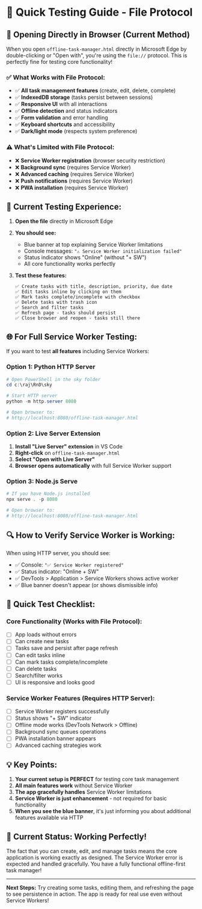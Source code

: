 # 🧪 Quick Testing Guide - File Protocol

## 📁 **Opening Directly in Browser (Current Method)**

When you open `offline-task-manager.html` directly in Microsoft Edge by double-clicking or "Open with", you're using the `file://` protocol. This is perfectly fine for testing core functionality!

### **✅ What Works with File Protocol:**
- ✅ **All task management features** (create, edit, delete, complete)
- ✅ **IndexedDB storage** (tasks persist between sessions)
- ✅ **Responsive UI** with all interactions
- ✅ **Offline detection** and status indicators
- ✅ **Form validation** and error handling
- ✅ **Keyboard shortcuts** and accessibility
- ✅ **Dark/light mode** (respects system preference)

### **⚠️ What's Limited with File Protocol:**
- ❌ **Service Worker registration** (browser security restriction)
- ❌ **Background sync** (requires Service Worker)
- ❌ **Advanced caching** (requires Service Worker)
- ❌ **Push notifications** (requires Service Worker)
- ❌ **PWA installation** (requires Service Worker)

## 🎯 **Current Testing Experience:**

1. **Open the file** directly in Microsoft Edge
2. **You should see:**
   - Blue banner at top explaining Service Worker limitations
   - Console messages: `"⚠️ Service Worker initialization failed"`
   - Status indicator shows "Online" (without "+ SW")
   - All core functionality works perfectly

3. **Test these features:**
   ```
   ✅ Create tasks with title, description, priority, due date
   ✅ Edit tasks inline by clicking on them
   ✅ Mark tasks complete/incomplete with checkbox
   ✅ Delete tasks with trash icon
   ✅ Search and filter tasks
   ✅ Refresh page - tasks should persist
   ✅ Close browser and reopen - tasks still there
   ```

## 🌐 **For Full Service Worker Testing:**

If you want to test **all features** including Service Workers:

### **Option 1: Python HTTP Server**
```powershell
# Open PowerShell in the sky folder
cd c:\raj\RnD\sky

# Start HTTP server
python -m http.server 8080

# Open browser to:
# http://localhost:8080/offline-task-manager.html
```

### **Option 2: Live Server Extension**
1. **Install "Live Server" extension** in VS Code
2. **Right-click** on `offline-task-manager.html`
3. **Select "Open with Live Server"**
4. **Browser opens automatically** with full Service Worker support

### **Option 3: Node.js Serve**
```powershell
# If you have Node.js installed
npx serve . -p 8080

# Open browser to:
# http://localhost:8080/offline-task-manager.html
```

## 🔍 **How to Verify Service Worker is Working:**

When using HTTP server, you should see:
- ✅ Console: `"✅ Service Worker registered"`
- ✅ Status indicator: "Online + SW"
- ✅ DevTools > Application > Service Workers shows active worker
- ✅ Blue banner doesn't appear (or shows dismissible info)

## 🧪 **Quick Test Checklist:**

### **Core Functionality (Works with File Protocol):**
- [ ] App loads without errors
- [ ] Can create new tasks
- [ ] Tasks save and persist after page refresh
- [ ] Can edit tasks inline
- [ ] Can mark tasks complete/incomplete
- [ ] Can delete tasks
- [ ] Search/filter works
- [ ] UI is responsive and looks good

### **Service Worker Features (Requires HTTP Server):**
- [ ] Service Worker registers successfully
- [ ] Status shows "+ SW" indicator
- [ ] Offline mode works (DevTools Network > Offline)
- [ ] Background sync queues operations
- [ ] PWA installation banner appears
- [ ] Advanced caching strategies work

## 💡 **Key Points:**

1. **Your current setup is PERFECT** for testing core task management
2. **All main features work** without Service Worker
3. **The app gracefully handles** Service Worker limitations
4. **Service Worker is just enhancement** - not required for basic functionality
5. **When you see the blue banner**, it's just informing you about additional features available via HTTP

## 🎉 **Current Status: Working Perfectly!**

The fact that you can create, edit, and manage tasks means the core application is working exactly as designed. The Service Worker error is expected and handled gracefully. You have a fully functional offline-first task manager!

---

**Next Steps:** Try creating some tasks, editing them, and refreshing the page to see persistence in action. The app is ready for real use even without Service Workers!